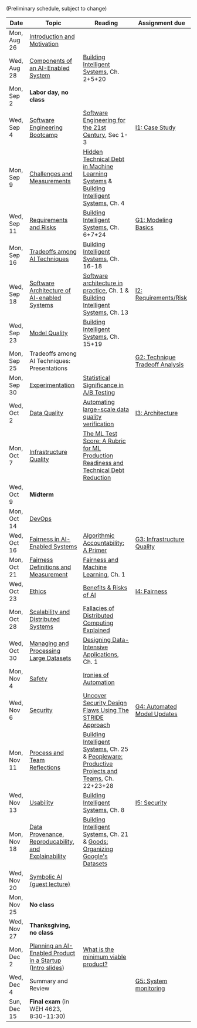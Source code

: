 
(Preliminary schedule, subject to change)

| Date  | Topic | Reading | Assignment due |
| -     | -     | -       | -              |
| Mon, Aug 26 | [Introduction and Motivation](https://ckaestne.github.io/seai/F2019/slides/01_introduction_and_motivation/intro.html) |   |   |
| Wed, Aug 28 | [Components of an AI-Enabled System](https://ckaestne.github.io/seai/F2019/slides/02_components/components.html)  | [Building Intelligent Systems](https://www.buildingintelligentsystems.com/), Ch. 2+5+20  |   |
| Mon, Sep 2  | **Labor day, no class** |   |   |
| Wed, Sep 4  | [Software Engineering Bootcamp](https://ckaestne.github.io/seai/F2019/slides/03_se_bootcamp/se.html)   |  [Software Engineering for the 21st Century](http://ra.adm.cs.cmu.edu/anon/usr0/anon/usr/ftp/isri2005/CMU-ISRI-05-108.pdf), Sec 1-3  | [I1: Case Study](https://github.com/ckaestne/seai/blob/F2019/assignments/I1_case_study/assignment01.md)  |
| Mon, Sep 9  | [Challenges and Measurements](https://ckaestne.github.io/seai/F2019/slides/04_challenges/challenges.html)   | [Hidden Technical Debt in Machine Learning Systems](http://papers.nips.cc/paper/5656-hidden-technical-debt-in-machine-learning-systems.pdf) & [Building Intelligent Systems](https://www.buildingintelligentsystems.com/), Ch. 4    |   |
| Wed, Sep 11 | [Requirements and Risks](https://ckaestne.github.io/seai/F2019/slides/05_requirements/requirements.html)  | [Building Intelligent Systems](https://www.buildingintelligentsystems.com/), Ch. 6+7+24  | [G1: Modeling Basics](https://github.com/ckaestne/seai/blob/F2019/assignments/G1_modeling_basics/assignment02.md) |
| Mon, Sep 16 | [Tradeoffs among AI Techniques](https://ckaestne.github.io/seai/F2019/slides/06_tradeoffs/tradeoffs.html#/)   |  [Building Intelligent Systems](https://www.buildingintelligentsystems.com/), Ch. 16-18 |   |
| Wed, Sep 18 |  [Software Architecture of AI-enabled Systems](https://ckaestne.github.io/seai/F2019/slides/07_architecture/architecture.html) |  [Software architecture in practice](https://www.oreilly.com/library/view/software-architecture-in/9780132942799/?ar), Ch. 1 & [Building Intelligent Systems](https://www.buildingintelligentsystems.com/), Ch. 13 |  [I2: Requirements/Risk](https://github.com/ckaestne/seai/blob/F2019/assignments/I2_requirements_risks/assignment03.md) |
| Wed, Sep 23 | [Model Quality](https://ckaestne.github.io/seai/F2019/slides/08_model_quality/modelquality.html)   |  [Building Intelligent Systems](https://www.buildingintelligentsystems.com/), Ch. 15+19 |   |
| Mon, Sep 25 | Tradeoffs among AI Techniques: Presentations    |   | [G2: Technique Tradeoff Analysis](https://github.com/ckaestne/seai/blob/F2019/assignments/G2_tradeoffs/assignment04.md) |
| Mon, Sep 30 | [Experimentation](https://ckaestne.github.io/seai/F2019/slides/09_experimentation/experimentation.html) | [Statistical Significance in A/B Testing](http://blog.analytics-toolkit.com/2017/statistical-significance-ab-testing-complete-guide/)  |   |
| Wed, Oct 2  | [Data Quality](https://ckaestne.github.io/seai/F2019/slides/10_data_quality/dataquality.html)    | [Automating large-scale data quality verification](http://www.vldb.org/pvldb/vol11/p1781-schelter.pdf)  | [I3: Architecture](https://github.com/ckaestne/seai/blob/F2019/assignments/I3_architecture/assignment05.md)  |
| Mon, Oct 7  | [Infrastructure Quality](https://ckaestne.github.io/seai/F2019/slides/11_infrastructurequality/testing.html)  |  [The ML Test Score: A Rubric for ML Production Readiness and Technical Debt Reduction](https://research.google.com/pubs/archive/46555.pdf) |   |
| Wed, Oct 9  |  **Midterm**   |   |  |
| Mon, Oct 14 | [DevOps](https://ckaestne.github.io/seai/F2019/slides/12_devops/devops.html)  |   |    |
| Wed, Oct 16 | [Fairness in AI-Enabled Systems](https://ckaestne.github.io/seai/F2019/slides/13_fairness/fairness.html)  | [Algorithmic Accountability: A Primer](https://datasociety.net/wp-content/uploads/2018/04/Data_Society_Algorithmic_Accountability_Primer_FINAL-4.pdf)   | [G3: Infrastructure Quality](https://github.com/ckaestne/seai/blob/F2019/assignments/G3_quality/assignment06.md) |
| Mon, Oct 21 | [Fairness Definitions and Measurement](https://ckaestne.github.io/seai/F2019/slides/14_fairness_2/fairness2.html)  |  [Fairness and Machine Learning](https://fairmlbook.org/pdf/introduction.pdf), Ch. 1 |   |
| Wed, Oct 23 | [Ethics](https://ckaestne.github.io/seai/F2019/slides/15_ethics/ethics.html)  |[Benefits & Risks of AI](https://futureoflife.org/background/benefits-risks-of-artificial-intelligence/)   | [I4: Fairness](https://github.com/ckaestne/seai/blob/F2019/assignments/I4_fairness/assignment07.md) |
| Mon, Oct 28 | [Scalability and Distributed Systems](https://ckaestne.github.io/seai/F2019/slides/16_distributed/systems.html)     |  [Fallacies of Distributed Computing Explained](https://www.rgoarchitects.com/Files/fallacies.pdf) |   |
| Wed, Oct 30 | [Managing and Processing Large Datasets](https://ckaestne.github.io/seai/F2019/slides/17_dataatscale/data.html)  |   [Designing Data-Intensive Applications](https://cmu.primo.exlibrisgroup.com/discovery/fulldisplay?docid=alma991019578119704436&context=L&vid=01CMU_INST:01CMU&search_scope=MyInst_and_CI&tab=Everything&lang=en), Ch. 1  | |
| Mon, Nov 4  | [Safety](https://ckaestne.github.io/seai/F2019/slides/18_safety/safety.html)   |  [Ironies of Automation](https://www.ise.ncsu.edu/wp-content/uploads/2017/02/Bainbridge_1983_Automatica.pdf) |   |
| Wed, Nov 6  | [Security](https://ckaestne.github.io/seai/F2019/slides/19_security/security.html)    | [Uncover Security Design Flaws Using The STRIDE Approach](https://github.com/ckaestne/seai/raw/F2019/other_material/readings/security/msnd_threatmodeling.pdf)  | [G4: Automated Model Updates](https://github.com/ckaestne/seai/blob/F2019/assignments/G4_continuousdelivery/assignment08.md)  |
| Mon, Nov 11 | [Process and Team Reflections](https://ckaestne.github.io/seai/F2019/slides/20_teams/teams.html)    |  [Building Intelligent Systems](https://www.buildingintelligentsystems.com/), Ch. 25 & [Peopleware: Productive Projects and Teams](http://proquest.safaribooksonline.com/9780133440706), Ch. 22+23+28 |   |
| Wed, Nov 13 | [Usability](https://ckaestne.github.io/seai/F2019/slides/21_usability/usability.html) |  [Building Intelligent Systems](https://www.buildingintelligentsystems.com/), Ch. 8 | [I5: Security](https://github.com/ckaestne/seai/blob/F2019/assignments/I5_security/assignment09.md)   |
| Mon, Nov 18 | [Data Provenance, Reproducability, and Explainability](https://ckaestne.github.io/seai/F2019/slides/22_provenance/provenance.html)    | [Building Intelligent Systems](https://www.buildingintelligentsystems.com/), Ch. 21 & [Goods: Organizing Google's Datasets](http://research.google.com/pubs/archive/45390.pdf)  |   |
| Wed, Nov 20 | [Symbolic AI (guest lecture)](https://github.com/ckaestne/seai/raw/F2019/lectures/23_symbolic/ai_in_se.pdf)  |   |   |
| Mon, Nov 25 | **No class** |   | |
| Wed, Nov 27 | **Thanksgiving, no class**    |   | |
| Mon, Dec 2  | [Planning an AI-Enabled Product in a Startup](https://ckaestne.github.io/seai/F2019/slides/23_startup/startup.html) ([Intro slides](https://github.com/ckaestne/seai/raw/F2019/lectures/24_startup/SEforML_Startups.pdf)) | [What is the minimum viable product?](http://venturehacks.wpengine.com/wp-content/uploads/2009/03/what-is-the-minimum-viable-product.mp3)  |   |
| Wed, Dec 4  | Summary and Review  |  | [G5: System monitoring](https://github.com/ckaestne/seai/blob/F2019/assignments/G5_feedbackloop/assignment10.md) |
| Sun, Dec 15 | **Final exam** (in WEH 4623, 8:30-11:30) ||




